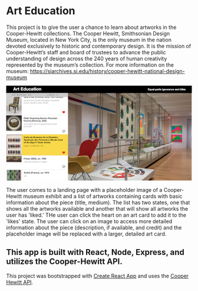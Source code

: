 # Art Education
This project is to give the user a chance to learn about artworks in the Cooper-Hewitt collections. The Cooper Hewitt, Smithsonian Design Museum, located in New York City, is the only museum in the nation devoted exclusively to historic and contemporary design. It is the mission of Cooper-Hewitt’s staff and board of trustees to advance the public understanding of design across the 240 years of human creativity represented by the museum’s collection. For more information on the museum: https://siarchives.si.edu/history/cooper-hewitt-national-design-museum

![alt text](./public/art_education.png)

The user comes to a landing page with a placeholder image of a Cooper-Hewitt museum exhibit and a list of artworks containing cards with basic information about the piece (title, medium). The list has two states, one that shows all the artworks available and another that will show all artworks the user has 'liked.' THe user can click the heart on an art card to add it to the 'likes' state. The user can click on an image to access more detailed information about the piece (description, if available, and credit) and the placeholder image will be replaced with a larger, detailed art card.

## This app is built with React, Node, Express, and utilizes the Cooper-Hewitt API.



This project was bootstrapped with [Create React App](https://github.com/facebookincubator/create-react-app) and uses the [Cooper Hewitt API](https://collection.cooperhewitt.org/api/).

